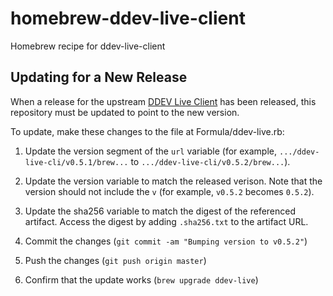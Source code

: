 # homebrew-ddev-live-client

Homebrew recipe for ddev-live-client

## Updating for a New Release

When a release for the upstream [DDEV Live Client](https://github.com/drud/ddev-live-client) has been released, this repository must be updated to point to the new version.

To update, make these changes to the file at Formula/ddev-live.rb:

1. Update the version segment of the `url` variable (for example, `.../ddev-live-cli/v0.5.1/brew...` to `.../ddev-live-cli/v0.5.2/brew...`).

2. Update the version variable to match the released verison. Note that the version should not include the `v` (for example, `v0.5.2` becomes `0.5.2`).

3. Update the sha256 variable to match the digest of the referenced artifact. Access the digest by adding `.sha256.txt` to the artifact URL.

4. Commit the changes (`git commit -am "Bumping version to v0.5.2"`)

5. Push the changes (`git push origin master`)

6. Confirm that the update works (`brew upgrade ddev-live`)

